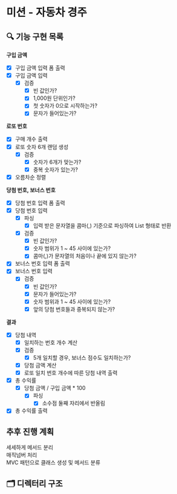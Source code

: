 # 미션 - 자동차 경주

## 🔍 기능 구현 목록

**구입 금액**
- [x] 구입 금액 입력 폼 출력
- [x] 구입 금액 입력
    - [x] 검증
        - [x] 빈 값인가?
        - [x] 1,000원 단위인가?
        - [x] 첫 숫자가 0으로 시작하는가?
        - [x] 문자가 들어있는가?

**로또 번호**
- [x] 구매 개수 출력
- [x] 로또 숫자 6개 랜덤 생성
    - [x] 검증
        - [x] 숫자가 6개가 맞는가?
        - [x] 중복 숫자가 있는가?
- [x] 오름차순 정렬

**당첨 번호, 보너스 번호**
- [x] 당첨 번호 입력 폼 출력
- [x] 당첨 번호 입력
    - [x] 파싱
        - [x] 입력 받은 문자열을 콤마(,) 기준으로 파싱하여 List 형태로 반환
    - [x] 검증
        - [x] 빈 값인가?
        - [x] 숫자 범위가 1 ~ 45 사이에 있는가?
        - [x] 콤마(,)가 문자열의 처음이나 끝에 있지 않는가?

- [x] 보너스 번호 입력 폼 출력
- [x] 보너스 번호 입력
    - [x] 검증
        - [x] 빈 값인가?
        - [x] 문자가 들어있는가?
        - [x] 숫자 범위과 1 ~ 45 사이에 있는가?
        - [x] 앞의 당첨 번호들과 중복되지 않는가?

**결과**
- [x] 당첨 내역
    - [x] 일치하는 번호 개수 계산
    - [x] 검증
        - [x] 5개 일치할 경우, 보너스 점수도 일치하는가?
    - [x] 당첨 금액 계산
    - [x] 로또 일치 번호 개수에 따른 당첨 내역 출력

- [x] 총 수익률
    - [x] 당첨 금액 / 구입 금액 * 100
        - [x] 파싱
            - [x] 소수점 둘째 자리에서 반올림
- [x] 총 수익률 출력

## 추후 진행 계획
세세하게 메서드 분리<br/>
매직넘버 처리<br/>
MVC 패턴으로 클래스 생성 및 메서드 분류

## 🗂️ 디렉터리 구조
